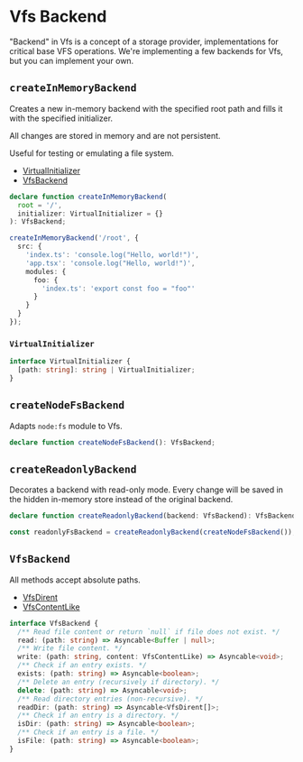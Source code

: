 # Vfs Backend

"Backend" in Vfs is a concept of a storage provider, implementations for critical base VFS operations.
We're implementing a few backends for Vfs, but you can implement your own.

## `createInMemoryBackend`

Creates a new in-memory backend with the specified root path and fills it with the specified initializer.

All changes are stored in memory and are not persistent.

Useful for testing or emulating a file system.

- [VirtualInitializer](#virtualinitializer)
- [VfsBackend](#vfsbackend)

```typescript
declare function createInMemoryBackend(
  root = '/',
  initializer: VirtualInitializer = {}
): VfsBackend;

createInMemoryBackend('/root', {
  src: {
    'index.ts': 'console.log("Hello, world!")',
    'app.tsx': 'console.log("Hello, world!")',
    modules: {
      foo: {
        'index.ts': 'export const foo = "foo"'
      }
    }
  }
});
```

### `VirtualInitializer`

```typescript
interface VirtualInitializer {
  [path: string]: string | VirtualInitializer;
}
```

## `createNodeFsBackend`

Adapts `node:fs` module to Vfs.

```typescript
declare function createNodeFsBackend(): VfsBackend;
```

## `createReadonlyBackend`

Decorates a backend with read-only mode.
Every change will be saved in the hidden in-memory store instead of the original backend.

```typescript
declare function createReadonlyBackend(backend: VfsBackend): VfsBackend;

const readonlyFsBackend = createReadonlyBackend(createNodeFsBackend());
```

## `VfsBackend`

All methods accept absolute paths.

- [VfsDirent](./common.md#vfsdirent)
- [VfsContentLike](./common.md#vfscontentlike)

```typescript
interface VfsBackend {
  /** Read file content or return `null` if file does not exist. */
  read: (path: string) => Asyncable<Buffer | null>;
  /** Write file content. */
  write: (path: string, content: VfsContentLike) => Asyncable<void>;
  /** Check if an entry exists. */
  exists: (path: string) => Asyncable<boolean>;
  /** Delete an entry (recursively if directory). */
  delete: (path: string) => Asyncable<void>;
  /** Read directory entries (non-recursive). */
  readDir: (path: string) => Asyncable<VfsDirent[]>;
  /** Check if an entry is a directory. */
  isDir: (path: string) => Asyncable<boolean>;
  /** Check if an entry is a file. */
  isFile: (path: string) => Asyncable<boolean>;
}
```
